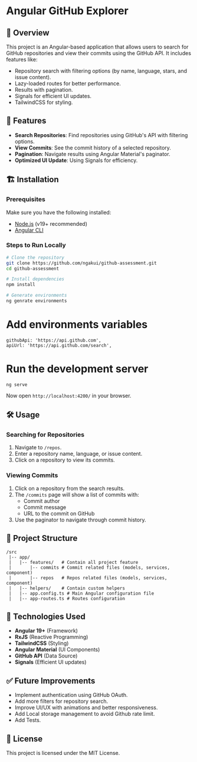 # Angular GitHub Explorer

## 🚀 Overview
This project is an Angular-based application that allows users to search for GitHub repositories and view their commits using the GitHub API. It includes features like:

- Repository search with filtering options (by name, language, stars, and issue content).
- Lazy-loaded routes for better performance.
- Results with pagination.
- Signals for efficient UI updates.
- TailwindCSS for styling.

## 📌 Features
- **Search Repositories**: Find repositories using GitHub's API with filtering options.
- **View Commits**: See the commit history of a selected repository.
- **Pagination**: Navigate results using Angular Material's paginator.
- **Optimized UI Update**: Using Signals for efficiency.

## 🏗️ Installation
### Prerequisites
Make sure you have the following installed:
- [Node.js](https://nodejs.org/) (v19+ recommended)
- [Angular CLI](https://angular.io/cli)

### Steps to Run Locally
```sh
# Clone the repository
git clone https://github.com/ngakui/github-assessment.git
cd github-assessment

# Install dependencies
npm install

# Generate environments
ng genrate environments
```
# Add environments variables
```
githubApi: 'https://api.github.com',
apiUrl: 'https://api.github.com/search',
```
# Run the development server
`ng serve`

Now open `http://localhost:4200/` in your browser.

## 🛠️ Usage
### Searching for Repositories
1. Navigate to `/repos`.
2. Enter a repository name, language, or issue content.
3. Click on a repository to view its commits.

### Viewing Commits
1. Click on a repository from the search results.
2. The `/commits` page will show a list of commits with:
   - Commit author
   - Commit message
   - URL to the commit on GitHub
3. Use the paginator to navigate through commit history.

## 📂 Project Structure
```
/src
 |-- app/
 |   |-- features/   # Contain all project feature
 |       |-- commits # Commit related files (models, services, component) 
 |       |-- repos   # Repos related files (models, services, component) 
 |   |-- helpers/    # Contain custom helpers
 |   |-- app.config.ts # Main Angular configuration file
 |   |-- app-routes.ts # Routes configuration
```

## 🔧 Technologies Used
- **Angular 19+** (Framework)
- **RxJS** (Reactive Programming)
- **TailwindCSS** (Styling)
- **Angular Material** (UI Components)
- **GitHub API** (Data Source)
- **Signals** (Efficient UI updates)

## ✅ Future Improvements
- Implement authentication using GitHub OAuth.
- Add more filters for repository search.
- Improve UI/UX with animations and better responsiveness.
- Add Local storage management to avoid Github rate limit.
- Add Tests.

## 📝 License
This project is licensed under the MIT License.
